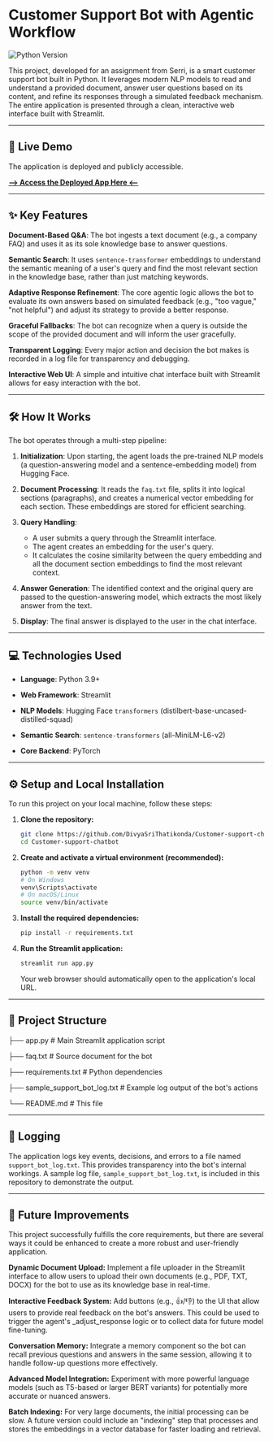 # Customer Support Bot with Agentic Workflow

![Python Version](https://img.shields.io/badge/python-3.9%2B-blue.svg)

This project, developed for an assignment from Serri, is a smart customer support bot built in Python. It leverages modern NLP models to read and understand a provided document, answer user questions based on its content, and refine its responses through a simulated feedback mechanism. The entire application is presented through a clean, interactive web interface built with Streamlit.

---
## 🚀 Live Demo

The application is deployed and publicly accessible.

[**--> Access the Deployed App Here <--**](https://customer-support-chatbot-akejdjlt7brdpqj2empabp.streamlit.app/)

---
## ✨ Key Features

**Document-Based Q&A**: The bot ingests a text document (e.g., a company FAQ) and uses it as its sole knowledge base to answer questions.

**Semantic Search**: It uses `sentence-transformer` embeddings to understand the semantic meaning of a user's query and find the most relevant section in the knowledge base, rather than just matching keywords.

**Adaptive Response Refinement**: The core agentic logic allows the bot to evaluate its own answers based on simulated feedback (e.g., "too vague," "not helpful") and adjust its strategy to provide a better response. 

**Graceful Fallbacks**: The bot can recognize when a query is outside the scope of the provided document and will inform the user gracefully.

**Transparent Logging**: Every major action and decision the bot makes is recorded in a log file for transparency and debugging. 

**Interactive Web UI**: A simple and intuitive chat interface built with Streamlit allows for easy interaction with the bot.

---
## 🛠️ How It Works

The bot operates through a multi-step pipeline:

1.  **Initialization**: Upon starting, the agent loads the pre-trained NLP models (a question-answering model and a sentence-embedding model) from Hugging Face.
   
2.  **Document Processing**: It reads the `faq.txt` file, splits it into logical sections (paragraphs), and creates a numerical vector embedding for each section. These embeddings are stored for efficient searching.
   
3.  **Query Handling**:
    * A user submits a query through the Streamlit interface.
    * The agent creates an embedding for the user's query.
    * It calculates the cosine similarity between the query embedding and all the document section embeddings to find the most relevant context.
   
4.  **Answer Generation**: The identified context and the original query are passed to the question-answering model, which extracts the most likely answer from the text.
   
5.  **Display**: The final answer is displayed to the user in the chat interface.

---
## 💻 Technologies Used

* **Language**: Python 3.9+
  
* **Web Framework**: Streamlit
  
* **NLP Models**: Hugging Face `transformers`  (distilbert-base-uncased-distilled-squad)
  
* **Semantic Search**: `sentence-transformers` (all-MiniLM-L6-v2)
  
* **Core Backend**: PyTorch

---

## ⚙️ Setup and Local Installation

To run this project on your local machine, follow these steps:

1.  **Clone the repository:**
    ```sh
    git clone https://github.com/DivyaSriThatikonda/Customer-support-chatbot
    cd Customer-support-chatbot
    ```

2.  **Create and activate a virtual environment (recommended):**
    ```sh
    python -m venv venv
    # On Windows
    venv\Scripts\activate
    # On macOS/Linux
    source venv/bin/activate
    ```

3.  **Install the required dependencies:**
    ```sh
    pip install -r requirements.txt
    ```

4.  **Run the Streamlit application:**
    ```sh
    streamlit run app.py
    ```
    Your web browser should automatically open to the application's local URL.

---
## 📁 Project Structure

├── app.py                  # Main Streamlit application script

├── faq.txt                 # Source document for the bot

├── requirements.txt        # Python dependencies

├── sample_support_bot_log.txt  # Example log output of the bot's actions

└── README.md               # This file


---
## 📝 Logging

The application logs key events, decisions, and errors to a file named `support_bot_log.txt`.  This provides transparency into the bot's internal workings. A sample log file, `sample_support_bot_log.txt`, is included in this repository to demonstrate the output.

---
## 🚀 Future Improvements
This project successfully fulfills the core requirements, but there are several ways it could be enhanced to create a more robust and user-friendly application.

**Dynamic Document Upload:** Implement a file uploader in the Streamlit interface to allow users to upload their own documents (e.g., PDF, TXT, DOCX) for the bot to use as its knowledge base in real-time.

**Interactive Feedback System:** Add buttons (e.g., 👍/👎) to the UI that allow users to provide real feedback on the bot's answers. This could be used to trigger the agent's _adjust_response logic or to collect data for future model fine-tuning.

**Conversation Memory:** Integrate a memory component so the bot can recall previous questions and answers in the same session, allowing it to handle follow-up questions more effectively.

**Advanced Model Integration:** Experiment with more powerful language models (such as T5-based or larger BERT variants) for potentially more accurate or nuanced answers.

**Batch Indexing:** For very large documents, the initial processing can be slow. A future version could include an "indexing" step that processes and stores the embeddings in a vector database for faster loading and retrieval.
